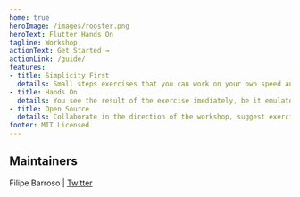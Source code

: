```yaml
---
home: true
heroImage: /images/rooster.png
heroText: Flutter Hands On
tagline: Workshop
actionText: Get Started →
actionLink: /guide/
features:
- title: Simplicity First
  details: Small steps exercises that you can work on your own speed and time.
- title: Hands On
  details: You see the result of the exercise imediately, be it emulator or physical device.
- title: Open Source
  details: Collaborate in the direction of the workshop, suggest exercises or make a pull request of new.
footer: MIT Licensed
---
```


## Maintainers

Filipe Barroso | [Twitter](https://twitter.com/ABarroso)
